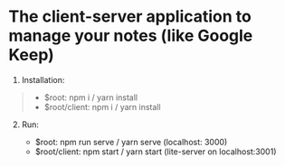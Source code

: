 # The client-server application to manage your notes (like Google Keep)

1. Installation:
	
>	* $root: npm i / yarn install
>	* $root/client: npm i / yarn install

2. Run:

	- $root: npm run serve / yarn serve (localhost: 3000)
	- $root/client: npm start / yarn start (lite-server on localhost:3001)
